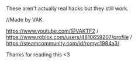 These aren't actually real hacks but they still work.

//Made by VAK.

https://www.youtube.com/@VAKTF2 / https://www.roblox.com/users/4810659207/profile / https://steamcommunity.com/id/romyc1984a3/

Thanks for reading this <3

